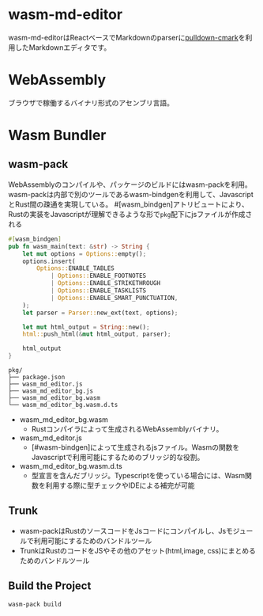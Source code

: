 # wasm-md-editor
wasm-md-editorはReactベースでMarkdownのparserに[pulldown-cmark](https://github.com/raphlinus/pulldown-cmark)を利用したMarkdownエディタです。

# WebAssembly
ブラウザで稼働するバイナリ形式のアセンブリ言語。

# Wasm Bundler 
## wasm-pack
WebAssemblyのコンパイルや、パッケージのビルドにはwasm-packを利用。
wasm-packは内部で別のツールであるwasm-bindgenを利用して、JavascriptとRust間の疎通を実現している。
#[wasm_bindgen]アトリビュートにより、Rustの実装をJavascriptが理解できるような形で``pkg``配下にjsファイルが作成される

````rust
#[wasm_bindgen]
pub fn wasm_main(text: &str) -> String {
    let mut options = Options::empty();
    options.insert(
        Options::ENABLE_TABLES
            | Options::ENABLE_FOOTNOTES
            | Options::ENABLE_STRIKETHROUGH
            | Options::ENABLE_TASKLISTS
            | Options::ENABLE_SMART_PUNCTUATION,
    );
    let parser = Parser::new_ext(text, options);

    let mut html_output = String::new();
    html::push_html(&mut html_output, parser);

    html_output
}

````

````
pkg/
├── package.json
├── wasm_md_editor.js
├── wasm_md_editor_bg.js
├── wasm_md_editor_bg.wasm
└── wasm_md_editor_bg.wasm.d.ts
````

- wasm_md_editor_bg.wasm
  - Rustコンパイラによって生成されるWebAssemblyバイナリ。
- wasm_md_editor.js
  - [#wasm-bindgen]によって生成されるjsファイル。Wasmの関数をJavascriptで利用可能にするためのブリッジ的な役割。
- wasm_md_editor_bg.wasm.d.ts
  - 型宣言を含んだブリッジ。Typescriptを使っている場合には、Wasm関数を利用する際に型チェックやIDEによる補完が可能


## Trunk
- wasm-packはRustのソースコードをJsコードにコンパイルし、Jsモジュールで利用可能にするためのバンドルツール
- TrunkはRustのコードをJSやその他のアセット(html,image, css)にまとめるためのバンドルツール

## Build the Project
````cli
wasm-pack build
````